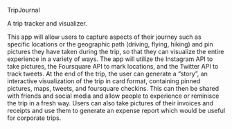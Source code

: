 TripJournal

A trip tracker and visualizer.

This app will allow users to capture aspects of their journey such as specific locations or the
geographic path (driving, flying, hiking) and pin pictures they have taken during the trip, so that
they can visualize the entire experience in a variety of ways. The app will utilize the Instagram
API to take pictures, the Foursquare API to mark locations, and the Twitter API to track tweets.
At the end of the trip, the user can generate a “story”, an interactive visualization of the trip in
card format, containing pinned pictures, maps, tweets, and foursquare check­ins. This can then
be shared with friends and social media and allow people to experience or reminisce the trip in
a fresh way. Users can also take pictures of their invoices and receipts and use them to
generate an expense report which would be useful for corporate trips.
